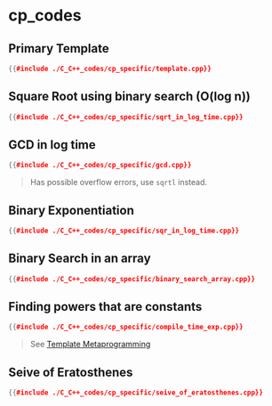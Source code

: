 # cp_codes

## Primary Template

```cpp
{{#include ./C_C++_codes/cp_specific/template.cpp}}
```

## Square Root using binary search (O(log n))

```cpp
{{#include ./C_C++_codes/cp_specific/sqrt_in_log_time.cpp}}
```

## GCD in log time

```cpp
{{#include ./C_C++_codes/cp_specific/gcd.cpp}}
```

> Has possible overflow errors, use `sqrtl` instead.

## Binary Exponentiation

```cpp
{{#include ./C_C++_codes/cp_specific/sqr_in_log_time.cpp}}
```

## Binary Search in an array

```cpp
{{#include ./C_C++_codes/cp_specific/binary_search_array.cpp}}
```

## Finding powers that are constants

```cpp
{{#include ./C_C++_codes/cp_specific/compile_time_exp.cpp}}
```

> See [Template Metaprogramming](https://wikiless.org/wiki/Template_metaprogramming?lang=en)

## Seive of Eratosthenes

```cpp
{{#include ./C_C++_codes/cp_specific/seive_of_eratosthenes.cpp}}
```

<!---TODO: Shift to compile time--->
